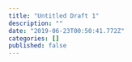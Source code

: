 ```yaml
---
title: "Untitled Draft 1"
description: ""
date: "2019-06-23T00:50:41.772Z"
categories: []
published: false
---
```


  

###
